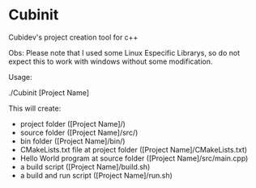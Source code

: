 # Cubinit
Cubidev's project creation tool for c++

Obs: Please note that I used some Linux Especific Librarys, so do not expect this to work with windows without some modification.

Usage:

./Cubinit [Project Name]

This will create:
- project folder ([Project Name]/)
- source folder ([Project Name]/src/)
- bin folder ([Project Name]/bin/)
- CMakeLists.txt file at project folder ([Project Name]/CMakeLists.txt)
- Hello World program at source folder ([Project Name]/src/main.cpp)
- a build script ([Project Name]/build.sh)
- a build and run script ([Project Name]/run.sh)

